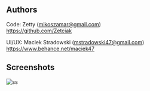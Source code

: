 ## Authors

Code: Zetty (mikoszamar@gmail.com)<br/>
https://github.com/Zetciak

UI/UX: Maciek Stradowski (mstradowski47@gmail.com)<br/>
https://www.behance.net/maciek47

## Screenshots

![ss](https://i.imgur.com/Zgn9x1S.jpg)
